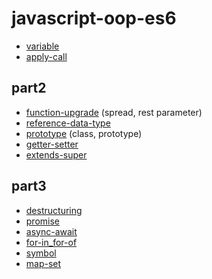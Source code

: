 # javascript-oop-es6

- [variable](https://github.com/rara-record/javascript-oop-es6/tree/variable)
- [apply-call](https://github.com/rara-record/javascript-oop-es6/tree/apply-call)
## part2
- [function-upgrade](https://github.com/rara-record/javascript-oop-es6/tree/function-upgrade) (spread, rest parameter)
- [reference-data-type](https://github.com/rara-record/javascript-oop-es6/tree/reference-data-type)
- [prototype](https://github.com/rara-record/javascript-oop-es6/tree/prototype) (class, prototype)
- [getter-setter](https://github.com/rara-record/javascript-oop-es6/tree/getter-setter)
- [extends-super](https://github.com/rara-record/javascript-oop-es6/tree/extends-super)
## part3
- [destructuring](https://github.com/rara-record/javascript-oop-es6/tree/destructuring)
- [promise](https://github.com/rara-record/javascript-oop-es6/tree/promise)
- [async-await](https://github.com/rara-record/javascript-oop-es6/tree/async-await)
- [for-in_for-of](https://github.com/rara-record/javascript-oop-es6/tree/for-in_for-of)
- [symbol](https://github.com/rara-record/javascript-oop-es6/tree/symbol)
- [map-set](https://github.com/rara-record/javascript-oop-es6/tree/map-set)





